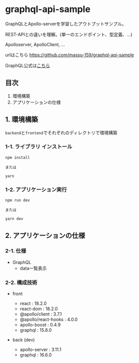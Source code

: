 # graphql-api-sample
GraphQLとApollo-serverを学習したアウトプットサンプル。

REST-APIとの違いを理解。(単一のエンドポイント、型定義、...)

Apolloserver, ApolloClient, ...

urlはこちら
https://github.com/massu-159/graphql-api-sample

GraphQL公式は[こちら](https://graphql.org/)

## 目次
1. 環境構築
2. アプリケーションの仕様

## 1. 環境構築

`backend`と`frontend`でそれぞれのディレクトリで環境構築

### 1-1. ライブラリ インストール

```
npm install

または

yarn
```

### 1-2. アプリケーション実行

```
npm run dev

または

yarn dev
```

## 2. アプリケーションの仕様

### 2-1. 仕様
- GraphQL
  - data一覧表示

### 2-2. 構成技術
- front
  - react : 18.2.0
  - react-dom : 18.2.0
  - @apollo/client : 3.7.1
  - @apollo/react-hooks : 4.0.0
  - apollo-boost : 0.4.9
  - graphql : 15.8.0

- back (dev)
  - apollo-server : 3.11.1
  - graphql : 16.6.0